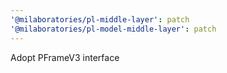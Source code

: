 ```yaml
---
'@milaboratories/pl-middle-layer': patch
'@milaboratories/pl-model-middle-layer': patch
---
```


Adopt PFrameV3 interface
